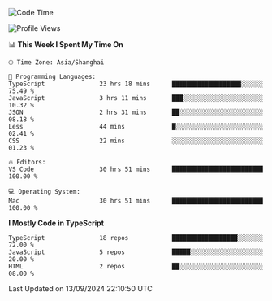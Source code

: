 <!--START_SECTION:waka-->
![Code Time](http://img.shields.io/badge/Code%20Time-6%2C643%20hrs%2020%20mins-blue)

![Profile Views](http://img.shields.io/badge/Profile%20Views-0-blue)

📊 **This Week I Spent My Time On** 

```text
🕑︎ Time Zone: Asia/Shanghai

💬 Programming Languages: 
TypeScript               23 hrs 18 mins      ███████████████████░░░░░░   75.49 % 
JavaScript               3 hrs 11 mins       ███░░░░░░░░░░░░░░░░░░░░░░   10.32 % 
JSON                     2 hrs 31 mins       ██░░░░░░░░░░░░░░░░░░░░░░░   08.18 % 
Less                     44 mins             █░░░░░░░░░░░░░░░░░░░░░░░░   02.41 % 
CSS                      22 mins             ░░░░░░░░░░░░░░░░░░░░░░░░░   01.23 % 

🔥 Editors: 
VS Code                  30 hrs 51 mins      █████████████████████████   100.00 % 

💻 Operating System: 
Mac                      30 hrs 51 mins      █████████████████████████   100.00 % 
```

**I Mostly Code in TypeScript** 

```text
TypeScript               18 repos            ██████████████████░░░░░░░   72.00 % 
JavaScript               5 repos             █████░░░░░░░░░░░░░░░░░░░░   20.00 % 
HTML                     2 repos             ██░░░░░░░░░░░░░░░░░░░░░░░   08.00 % 
```




 Last Updated on 13/09/2024 22:10:50 UTC
<!--END_SECTION:waka-->
